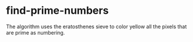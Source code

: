 # find-prime-numbers
The algorithm uses the eratosthenes sieve to color yellow all the pixels that are prime as numbering.
